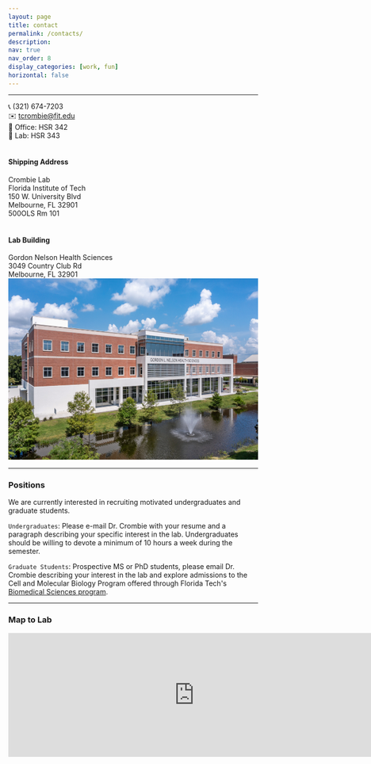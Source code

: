 ```yaml
---
layout: page
title: contact
permalink: /contacts/
description:
nav: true
nav_order: 8
display_categories: [work, fun]
horizontal: false
---
```

---

<div class="row">
    <div class="col-sm">
    </div>
    <div class="col-sm-4">
        📞 (321) 674-7203 <br>
        ✉️ <a href="mailto:tcrombie@fit.edu">tcrombie@fit.edu</a><br>
        🏢 Office: HSR 342<br>
        🧪 Lab: HSR 343<br>
        <br>
        <h4>Shipping Address</h4> 
        Crombie Lab<br>
        Florida Institute of Tech<br>
        150 W. University Blvd<br>
        Melbourne, FL 32901<br>
        500OLS Rm 101<br>
        <br>
        <h4>Lab Building</h4>
        Gordon Nelson Health Sciences<br>
        3049 Country Club Rd <br>
        Melbourne, FL 32901<br>
    </div>
    <div class="col-sm-7">
        <img class="img-fluid z-depth-1 rounded" src="../assets/img/HSR_building exterior.png" width="550" height="366" alt="building">
    </div>
    <div class="col-sm">
    </div>
</div>

---

### Positions

We are currently interested in recruiting motivated undergraduates and graduate students.

`Undergraduates`: Please e-mail Dr. Crombie with your resume and a paragraph describing your specific interest in the lab. Undergraduates should be willing to devote a minimum of 10 hours a week during the semester.

`Graduate Students`: Prospective MS or PhD students, please email Dr. Crombie describing your interest in the lab and explore admissions to the Cell and Molecular Biology Program offered through Florida Tech's [Biomedical Sciences program](https://www.fit.edu/biomedical-engineering-and-science/biomedical-science/). 

---

### Map to Lab

<iframe src="https://www.google.com/maps/embed?pb=!1m18!1m12!1m3!1d3520.7610123305344!2d-80.62723382495726!3d28.06232087598091!2m3!1f0!2f0!3f0!3m2!1i1024!2i768!4f13.1!3m3!1m2!1s0x88de13bcc54f9d67%3A0xc0284267a163964!2sGordon%20L.%20Nelson%20Health%20Sciences!5e0!3m2!1sen!2sus!4v1706711956001!5m2!1sen!2sus" width="750" height="250" style="border:0;" allowfullscreen="" loading="lazy" referrerpolicy="no-referrer-when-downgrade"></iframe>

